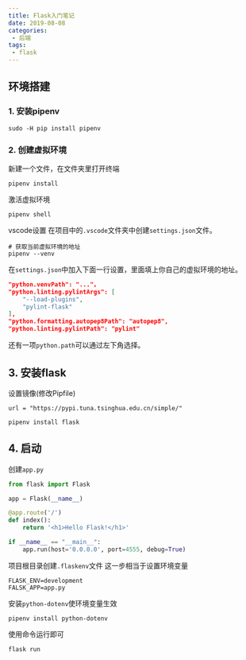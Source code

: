 ```yaml
---
title: Flask入门笔记
date: 2019-08-08
categories:
 - 后端
tags:
 - flask
---
```


## 环境搭建

### 1. 安装pipenv

```shell
sudo -H pip install pipenv
```

### 2. 创建虚拟环境

新建一个文件，在文件夹里打开终端

```shell
pipenv install
```

激活虚拟环境

```shell
pipenv shell
```

vscode设置
在项目中的`.vscode`文件夹中创建`settings.json`文件。

```shell
# 获取当前虚拟环境的地址
pipenv --venv
```

在`settings.json`中加入下面一行设置，里面填上你自己的虚拟环境的地址。

```json
"python.venvPath": "..."，
"python.linting.pylintArgs": [
    "--load-plugins",
    "pylint-flask"
],
"python.formatting.autopep8Path": "autopep8",
"python.linting.pylintPath": "pylint"
```

还有一项`python.path`可以通过左下角选择。

## 3. 安装flask

设置镜像(修改Pipfile)

```shell
url = "https://pypi.tuna.tsinghua.edu.cn/simple/"
```

```shell
pipenv install flask
```

## 4. 启动

创建`app.py`

```python
from flask import Flask

app = Flask(__name__)

@app.route('/')
def index():
    return '<h1>Hello Flask!</h1>'

if __name__ == "__main__":
    app.run(host='0.0.0.0', port=4555, debug=True)

```

项目根目录创建`.flaskenv`文件
这一步相当于设置环境变量

```shell
FLASK_ENV=development
FALSK_APP=app.py
```

安装`python-dotenv`使环境变量生效

```shell
pipenv install python-dotenv
```

使用命令运行即可

```shell
flask run
```
